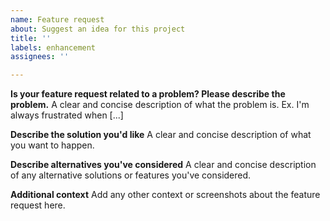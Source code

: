 ```yaml
---
name: Feature request
about: Suggest an idea for this project
title: ''
labels: enhancement
assignees: ''

---
```


**Is your feature request related to a problem? Please describe the problem.**
A clear and concise description of what the problem is. Ex. I'm always frustrated when [...]

**Describe the solution you'd like**
A clear and concise description of what you want to happen.

**Describe alternatives you've considered**
A clear and concise description of any alternative solutions or features you've considered.

**Additional context**
Add any other context or screenshots about the feature request here.
